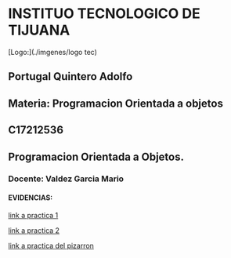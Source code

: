 

# INSTITUO TECNOLOGICO DE TIJUANA
 
[Logo:](./imgenes/logo tec)

 ## Portugal Quintero Adolfo
 ## Materia: Programacion Orientada a objetos
 ## C17212536
 ## Programacion Orientada a Objetos.

 ### Docente: Valdez Garcia Mario


 #### EVIDENCIAS:


[link a practica 1](practica-1/)

[link a practica 2](Tarea1/)   

[link a practica del pizarron](Practica-Pizarron/)





